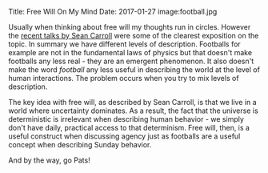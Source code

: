Title: Free Will On My Mind
Date: 2017-01-27
image:football.jpg

Usually when thinking about free will my thoughts run in circles.  However the [recent talks by Sean Carroll] were some of the clearest exposition on the topic. In summary we have different levels of description. Footballs for example are not in the fundamental laws of physics but that doesn't make footballs any less real - they are an emergent phenomenon. It also doesn't make the word *football* any less useful in describing the world at the level of human interactions.  The problem occurs when you try to mix levels of description.

The key idea with free will, as described by Sean Carroll, is that we live in a world where uncertainty dominates.  As a result, the fact that the universe is deterministic is irrelevant when describing human behavior - we simply don't have daily, practical access to that determinism.  Free will, then, is a useful construct when discussing agency just as footballs are a useful concept when describing Sunday behavior.

And by the way, go Pats!

[recent talks by Sean Carroll]: https://www.youtube.com/watch?v=k0F4l9A2CzM&list=PL3v5wvkmbVtdBD8upZns_VTaWMhXyYtMQ